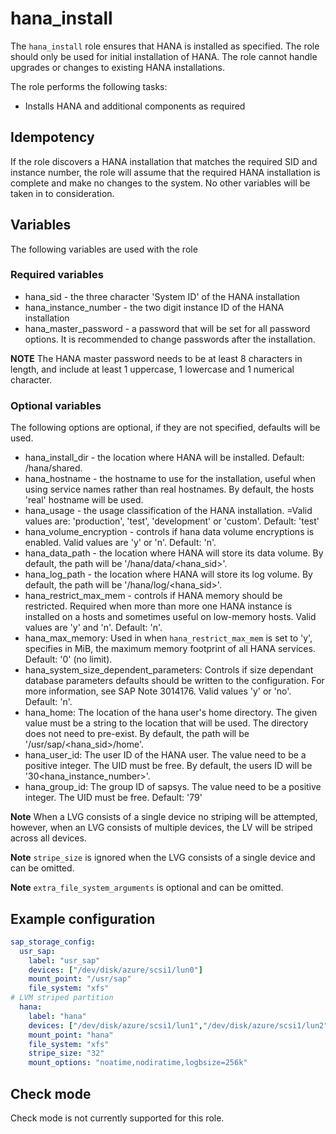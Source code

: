 # hana_install

The `hana_install` role ensures that HANA is installed as specified.  The role
should only be used for initial installation of HANA.  The role cannot handle
upgrades or changes to existing HANA installations.

The role performs the following tasks:

* Installs HANA and additional components as required

## Idempotency

If the role discovers a HANA installation that matches the required SID and
instance number, the role will assume that the required HANA installation is
complete and make no changes to the system.  No other variables will be taken
in to consideration.

## Variables

The following variables are used with the role

### Required variables

* hana_sid - the three character 'System ID' of the HANA installation
* hana_instance_number - the two digit instance ID of the HANA installation
* hana_master_password - a password that will be set for all password options.
  It is recommended to change passwords after the installation.

**NOTE** The HANA master password needs to be at least 8 characters in length,
and include at least 1 uppercase, 1 lowercase and 1 numerical character.

### Optional variables

The following options are optional, if they are not specified, defaults will be
used.

* hana_install_dir - the location where HANA will be installed. Default:
  /hana/shared.
* hana_hostname - the hostname to use for the installation, useful when using
  service names rather than real hostnames. By default, the hosts 'real'
  hostname will be used.
* hana_usage - the usage classification of the HANA installation. =Valid values
  are: 'production', 'test', 'development' or 'custom'. Default: 'test'
* hana_volume_encryption - controls if hana data volume encryptions is enabled.
  Valid values are 'y' or 'n'. Default: 'n'.
* hana_data_path - the location where HANA will store its data volume. By
  default, the path will be '/hana/data/\<hana_sid\>'.
* hana_log_path - the location where HANA will store its log volume. By
  default, the path will be '/hana/log/\<hana_sid\>'.
* hana_restrict_max_mem - controls if HANA memory should be restricted.
  Required when more than more one HANA instance is installed on a hosts and
  sometimes useful on low-memory hosts. Valid values are 'y' and 'n'. Default:
  'n'.
* hana_max_memory: Used in when `hana_restrict_max_mem` is set to 'y', specifies
  in MiB, the maximum memory footprint of all HANA services. Default: '0' (no
  limit).
* hana_system_size_dependent_parameters: Controls if size dependant database
  parameters defaults should be written to the configuration. For more
  information, see SAP Note 3014176. Valid values 'y' or 'no'. Default: 'n'.
* hana_home: The location of the hana user's home directory.  The given value
  must be a string to the location that will be used.  The directory does not
  need to pre-exist. By default, the path will be '/usr/sap/\<hana_sid\>/home'.
* hana_user_id: The user ID of the HANA user. The value need to be a positive
  integer.  The UID must be free.  By default, the users ID will be
  '30\<hana_instance_number\>'.
* hana_group_id: The group ID of sapsys.  The value need to be a positive
  integer.  The UID must be free.  Default: '79'

**Note** When a LVG consists of a single device no striping will be
attempted, however, when an LVG consists of multiple devices, the LV will be
striped across all devices.

**Note** `stripe_size` is ignored when the LVG consists of a single device
and can be omitted.

**Note** `extra_file_system_arguments` is optional and can be omitted.

## Example configuration

```yaml
sap_storage_config:
  usr_sap:
    label: "usr_sap"
    devices: ["/dev/disk/azure/scsi1/lun0"]
    mount_point: "/usr/sap"
    file_system: "xfs"
# LVM striped partition
  hana:
    label: "hana"
    devices: ["/dev/disk/azure/scsi1/lun1","/dev/disk/azure/scsi1/lun2","/dev/disk/azure/scsi1/lun3"]
    mount_point: "hana"
    file_system: "xfs"
    stripe_size: "32"
    mount_options: "noatime,nodiratime,logbsize=256k"
```

## Check mode

Check mode is not currently supported for this role.
